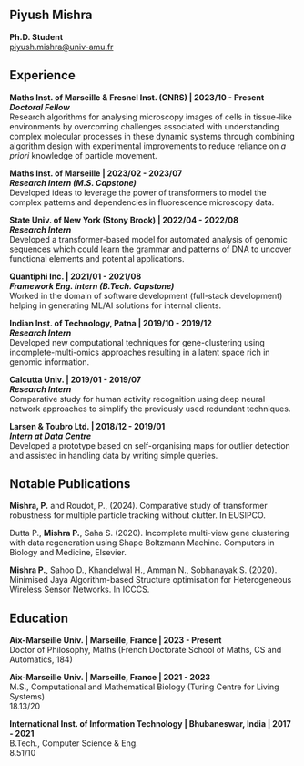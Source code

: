 <link rel="stylesheet" href="styles.css">

## **Piyush Mishra**
**Ph.D. Student**<br>
piyush.mishra@univ-amu.fr

## **Experience**
**Maths Inst. of Marseille & Fresnel Inst. (CNRS) | 2023/10 - Present**<br>
***Doctoral Fellow***<br>
Research algorithms for analysing microscopy images of cells in tissue-like environments by overcoming challenges associated with understanding complex molecular processes in these dynamic systems through combining algorithm design with experimental improvements to reduce reliance on *a priori* knowledge of particle movement.

**Maths Inst. of Marseille | 2023/02 - 2023/07**<br>
***Research Intern (M.S. Capstone)***<br>
Developed ideas to leverage the power of transformers to model the complex patterns and dependencies in fluorescence microscopy data.

**State Univ. of New York (Stony Brook) | 2022/04 - 2022/08**<br>
***Research Intern***<br>
Developed a transformer-based model for automated analysis of genomic sequences which could learn the grammar and patterns of DNA to uncover functional elements and potential applications.

**Quantiphi Inc. | 2021/01 - 2021/08**<br>
***Framework Eng. Intern (B.Tech. Capstone)***<br>
Worked in the domain of software development (full-stack development) helping in generating ML/AI solutions for internal clients.

**Indian Inst. of Technology, Patna | 2019/10 - 2019/12**<br>
***Research Intern***<br>
Developed new computational techniques for gene-clustering using incomplete-multi-omics approaches resulting in a latent space rich in genomic information.

**Calcutta Univ. | 2019/01 - 2019/07**<br>
***Research Intern***<br>
Comparative study for human activity recognition using deep neural network approaches to simplify the previously used redundant techniques.

**Larsen & Toubro Ltd. | 2018/12 - 2019/01**<br>
***Intern at Data Centre***<br>
Developed a prototype based on self-organising maps for outlier detection and assisted in handling data by writing simple queries.

## **Notable Publications**
**Mishra, P.** and Roudot, P., (2024). Comparative study of transformer robustness for multiple particle tracking without clutter. In EUSIPCO.

Dutta P., **Mishra P.**, Saha S. (2020). Incomplete multi-view gene clustering with data regeneration using Shape Boltzmann Machine. Computers in Biology and Medicine, Elsevier.

**Mishra P.**, Sahoo D., Khandelwal H., Amman N., Sobhanayak S. (2020). Minimised Jaya Algorithm-based Structure optimisation for Heterogeneous Wireless Sensor Networks. In ICCCS.

## **Education**
**Aix-Marseille Univ. | Marseille, France | 2023 - Present**<br>
Doctor of Philosophy, Maths (French Doctorate School of Maths, CS and Automatics, 184)

**Aix-Marseille Univ. | Marseille, France | 2021 - 2023**<br>
M.S., Computational and Mathematical Biology (Turing Centre for Living Systems)<br>
18.13/20

**International Inst. of Information Technology | Bhubaneswar, India | 2017 - 2021**<br>
B.Tech., Computer Science & Eng.<br>
8.51/10

